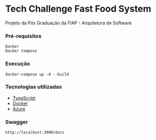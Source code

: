 # Tech Challenge Fast Food System

Projeto da Pós Graduação da FIAP - Arquitetura de Software

### Pré-requisitos

```
Docker
Docker Compose
```

### Execução

```
docker-compose up -d --build
```

### Tecnologias utilizadas

* [TypeScript](https://www.typescriptlang.org/)
* [Docker](https://www.docker.com/)
* [Azure](https://azure.microsoft.com/pt-br/products/mysql)

### Swagger

```
http://localhost:3000/docs
```
